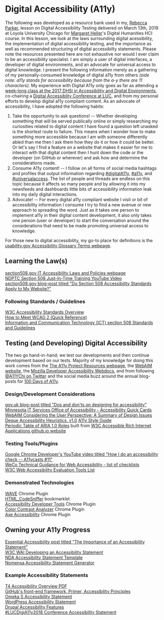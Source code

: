 # Digital Accessibility (A11y)  
  
The following was developed as a resource bank used in my, [Rebecca Parker](https://github.com/RJP43), lesson on Digital Accessibility Testing delivered on March 13th, 2019 at Loyola University Chicago for [Margaret Heller](https://github.com/gloriousgeneralist)'s Digital Humanities HCI course.  In this lesson, we look at the laws surrounding digital acessibility, the implementation of digital accessibility testing, and the importance as well as recommended structuring of digital accessibilty statements. Please note the resources presented here are not exhaustive nor would I ever claim to be an accessibility specialist. I am simply a user of digital interfaces, a developer of digital environments, and an advocate for universal access to digital knowledge. I present the following information merely as a gathering of my personally-consumed knowledge of digital a11y from others _(side note: a11y stands for accessibility because from the a-y there are 11 characters)_. My experience with Digital A11y only goes as far as attending a [week-long class at the 2017 DHSI in Accessibility and Digital Environments](http://bit.ly/2snc5Sq), co-chairing a [Digital Accessiblity Conference at LUC](https://lucdigia11y.wordpress.com/), and from my personal efforts to develop digital a11y compliant content. As an advocate of accessibility, I have adopted the following habits:  
1. Take the opportunity to ask questions! -- Whether developing something that will be served publically online or simply researching my curiosities related to digital content I have found a question left unasked is the shortest route to failure. This means when I wonder how to make something more accessible because I am with someone differently abled than me then I ask them how they do it or how it could be better. Or let's say I find a feature on a website that makes it easier for me to interact with that digital content then I hunt down the code or the developer (on GitHub or wherever) and ask how and determine the considerations made.   
2. Consume A11y content! -- I follow on all forms of social media hashtags and profiles that output information regarding [#digitalA11y](https://twitter.com/search?q=%23digitala11y&src=typd), [#a11y](https://twitter.com/search?q=%23a11y&src=typd), and [#universalaccess](https://twitter.com/search?f=tweets&vertical=default&q=%23universalAccess&src=typd). The list of people and threads are endless on this topic because it affects so many people and by allowing it into my newsfeeds and dashboards little bits of accessibility information leak into my daily digital interactions.   
3. Advocate! -- For every digital a11y compliant website I visit or bit of accessibility information I consume I try to find a new avenue or new approach to spreading the word. Just as it takes one person to implement a11y in their digital content development, it also only takes one person (user or developer) to start the conversation around the considerations that need to be made promoting universal access to knowledge.     

For those new to digital accessibility, my go-to place for definitions is the [usability.gov Accessibility Glossary Terms webpage](https://www.usability.gov/what-and-why/glossary/tag/accessibility/).
  
## Learning the Law(s)  
 [section508.gov IT Accessibility Laws and Policies webpage](https://www.section508.gov/manage/laws-and-policies)  
 [NDPTC Section 508 Just-In-Time Training YouTube Video](https://www.youtube.com/watch?v=gDe828R_suI)  
 [section508.gov blog-post titled "Do Section 508 Accessibility Standards Apply to My Website?"](https://www.section508.gov/blog/do-section-508-accessibility-standards-apply-to-mywebsite)  
 
 ### Following Standards / Guidelines  
 
 [W3C Accessibility Standards Overview](https://www.w3.org/WAI/standards-guidelines/)  
 [How to Meet WCAG 2 (Quick Reference)](https://www.w3.org/WAI/WCAG21/quickref/?versions=2.0)  
 [Information and Communication Technology (ICT) section 508 Standards and Guidelines](https://www.access-board.gov/guidelines-and-standards/communications-and-it/about-the-ict-refresh/final-rule/single-file-version)    
  
## Testing (and Developing) Digital Accessibility
The two go hand-in-hand; we test our developments and then continue development based on our tests. Majority of my knowledge for doing this work comes from the [The A11y Project Resources webpage](https://a11yproject.com/resources), the [WebAIM website](https://webaim.org/), the [Mozilla Developer Accessibility Webdocs](https://developer.mozilla.org/en-US/docs/Web/Accessibility), and from following [@A11YChi on Twitter](https://twitter.com/A11YChi) and the social media buzz around the annual blog-posts for [100 Days of A11y](https://100daysofa11y.com/).   
### Design/Development Considerations   
[gov.uk blog-post titled "Dos and don'ts on designing for accessibility"](https://accessibility.blog.gov.uk/2016/09/02/dos-and-donts-on-designing-for-accessibility/)  
[Minnesota IT Services Office of Accessibility - Accessibility Quick Cards](https://mn.gov/mnit/assets/CompleteSetAccessibilityQuickCards2017_tcm38-294078.pdf) 
[WebAIM Considering the User Perspective: A Summary of Design Issues](https://webaim.org/articles/userperspective/)   
[Deque Accessibility Heuristics, v1.0](https://drive.google.com/file/d/1QkURByXUk4NOtl7jw6VtyCUi4_JjlP6d/view?usp=sharing)
[A11y Style Guide](https://a11y-style-guide.com/style-guide/)  
[Periodic Table of ARIA 1.0 Roles](https://dylanb.github.io/periodic-aria-roles.html) built from [W3C Accessible Rich Internet Applications github.io website](https://w3c.github.io/aria/)    

### Testing Tools/Plugins   
[Google Chrome Developer's YouTube video titled "How I do an accessibility check -- A11ycasts #11"](https://www.youtube.com/watch?v=cOmehxAU_4s)  
[WeCo Technical Guidance for Web Accessibility - list of checklists](https://theweco.com/technical-guidance-for-web-accessibility/)  
[W3C Web Accessibility Evaluation Tools List](https://www.w3.org/WAI/ER/tools/)  

### Demonstrated Technologies  
[WAVE](http://wave.webaim.org/) Chrome Plugin  
[HTML_CodeSniffer](https://squizlabs.github.io/HTML_CodeSniffer/) bookmarklet  
[Accessibility Developer Tools](https://developers.google.com/web/tools/chrome-devtools/accessibility/reference) Chrome Plugin  
[Color Contrast Analyzer](https://accessibility.oit.ncsu.edu/tools/color-contrast-chrome/) Chrome Plugin  
[Axe Accessibility](https://www.deque.com/axe/) Chrome Plugin  
  
## Owning your A11y Progress  
[Essential Accessibility post titled "The Importance of an Accessibility Statement"](https://www.essentialaccessibility.com/blog/accessibility-statement/)     
[W3C WAI Developing an Accessibility Statement](https://www.w3.org/WAI/planning/statements/)    
[NDA Accessibility Statement Template](http://nda.ie/Resources/Accessibility-toolkit/Accessibility-Statement-Template/)    
[Nomensa Accessibility Statement Generator](https://www.accessibilitystatementgenerator.com/)    

### Example Accessibility Statements  
[T4 Accessibility Overview PDF](https://www.terminalfour.com/resources/productsolution-overviews/TERMINALFOUR-Accessibility-Overview.pdf)    
[GitHub's front-end framework, Primer, Accessibility Principles](https://styleguide.github.com/primer/principles/accessibility/)    
[Omeka S Accessibility Statement](https://omeka.org/s/docs/user-manual/accessibility/)    
[WordPress Accessibility Statement](https://en.support.wordpress.com/accessibility/)    
[Drupal Accessibility Features](https://www.drupal.org/about/features/accessibility)  
[#LUCDigiA11y2018 Conference Accessibility Statement](https://lucdigia11y.wordpress.com/2018/02/12/digital-content-accessibility-statement/)  
